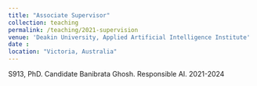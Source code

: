 ```yaml
---
title: "Associate Supervisor"
collection: teaching
permalink: /teaching/2021-supervision
venue: 'Deakin University, Applied Artificial Intelligence Institute'
date :
location: "Victoria, Australia"
---
```

S913, PhD. Candidate Banibrata Ghosh. Responsible AI. 2021-2024
